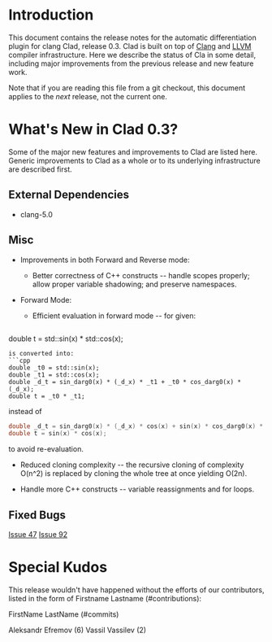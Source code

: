 Introduction
============

This document contains the release notes for the automatic differentiation
plugin for clang Clad, release 0.3. Clad is built on top of
[Clang](http://clang.llvm.org) and [LLVM](http://llvm.org>) compiler
infrastructure. Here we describe the status of Cla in some detail, including
major improvements from the previous release and new feature work.

Note that if you are reading this file from a git checkout,
this document applies to the *next* release, not the current one.


What's New in Clad 0.3?
========================

Some of the major new features and improvements to Clad are listed here. Generic
improvements to Clad as a whole or to its underlying infrastructure are
described first.

External Dependencies
---------------------
* clang-5.0

Misc
----

* Improvements in both Forward and Reverse mode:
  * Better correctness of C++ constructs -- handle scopes properly; allow proper
  variable shadowing; and preserve namespaces.

* Forward Mode:
  * Efficient evaluation in forward mode -- for given:
  ```cpp
double t = std::sin(x) * std::cos(x);
  ```
  is converted into:
  ```cpp
double _t0 = std::sin(x);
double _t1 = std::cos(x);
double _d_t = sin_darg0(x) * (_d_x) * _t1 + _t0 * cos_darg0(x) * (_d_x);
double t = _t0 * _t1;
  ```
  instead of
  ```cpp
double _d_t = sin_darg0(x) * (_d_x) * cos(x) + sin(x) * cos_darg0(x) * (_d_x);
double t = sin(x) * cos(x);
  ```
  to avoid re-evaluation.

  * Reduced cloning complexity -- the recursive cloning of complexity O(n^2) is
  replaced by cloning the whole tree at once yielding O(2n).

  * Handle more C++ constructs -- variable reassignments and for loops.



Fixed Bugs
----------

[Issue 47](https://github.com/vgvassilev/clad/issues/47)
[Issue 92](https://github.com/vgvassilev/clad/issues/92)

<!---Uniquify by sort ReleaseNotes.md | uniq -c | grep -v '1 ' --->
<!---Get release bugs
git log v0.2..master | grep 'Fixes' | \
  s,^.*([0-9]+).*$,[\1]\(https://github.com/vgvassilev/clad/issues/\1\),' | uniq
--->
<!---Standard MarkDown doesn't support neither variables nor <base>
[Issue XXX](https://github.com/vgvassilev/clad/issues/XXX)
--->


Special Kudos
=============

This release wouldn't have happened without the efforts of our contributors,
listed in the form of Firstname Lastname (#contributions):

FirstName LastName (#commits)

Aleksandr Efremov (6)
Vassil Vassilev (2)

<!---Find contributor list for this release
git log --pretty=format:"%an"  v0.2...master | sort | uniq -c | sort -rn
--->
